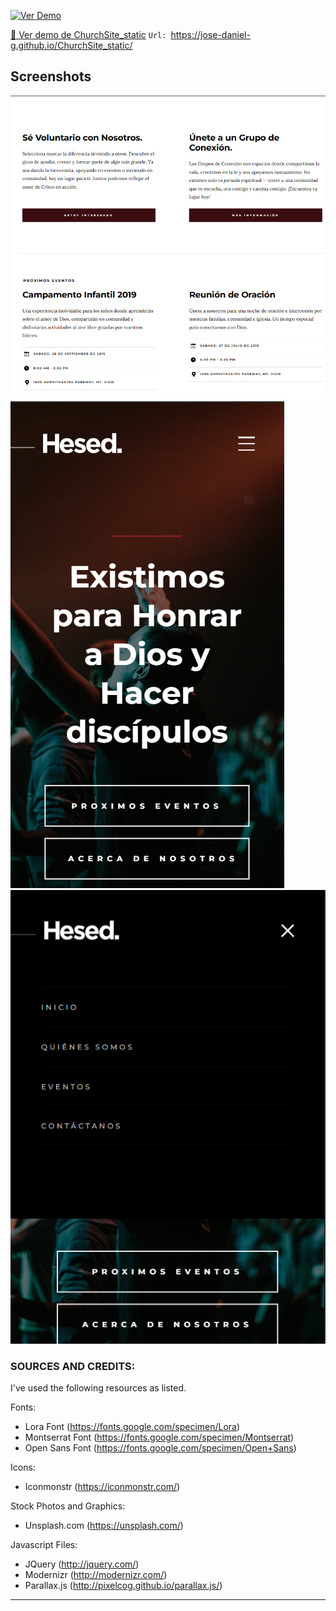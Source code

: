 [![Ver Demo](https://img.shields.io/badge/-Ver%20Demo-informational?style=flat&logo=github&link=https://jose-daniel-g.github.io/ChurchSite_static/)](https://jose-daniel-g.github.io/ChurchSite_static/)

[🚀 Ver demo de ChurchSite_static](https://jose-daniel-g.github.io/ChurchSite_static/)
`Url: `https://jose-daniel-g.github.io/ChurchSite_static/


## Screenshots

![Vista principal del proyecto](images/image.png)
![image](images/image1.png)
![phone](images/image2.png)

### **SOURCES AND CREDITS**:

I've used the following resources as listed.

Fonts:
 - Lora Font (https://fonts.google.com/specimen/Lora)
 - Montserrat Font (https://fonts.google.com/specimen/Montserrat) 
 - Open Sans Font (https://fonts.google.com/specimen/Open+Sans)

Icons:
 - Iconmonstr (https://iconmonstr.com/)
 
Stock Photos and Graphics:
 - Unsplash.com (https://unsplash.com/)
 
Javascript Files:
 - JQuery (http://jquery.com/)
 - Modernizr (http://modernizr.com/)
 - Parallax.js (http://pixelcog.github.io/parallax.js/)

-------------------------------------------------------------------------------------------------------





